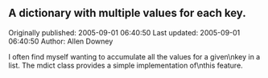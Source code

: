 ## A dictionary with multiple values for each key.

Originally published: 2005-09-01 06:40:50
Last updated: 2005-09-01 06:40:50
Author: Allen Downey

I often find myself wanting to accumulate all the values for a given\nkey in a list.  The mdict class provides a simple implementation of\nthis feature.